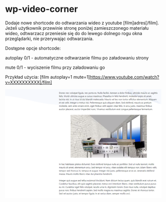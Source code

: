 # wp-video-corner
Dodaje nowe shortcode do odtwarzania wideo z youtube [film]adres[/film]. Jeżeli użytkownik przewinie stronę poniżej zamieszczonego materiału wideo, odtwarzacz przeniesie się do do lewego dolnego rogu okna przeglądarki, nie przerywając odtwarzania.

Dostępne opcje shortcode:

autoplay 0/1 - automatyczne odtwarzanie filmu po załadowaniu strony

mute 0/1 - wyciszenie filmu przy załadowaniu go

Przykład użycia: [film autoplay=1 mute=1]https://www.youtube.com/watch?v=XXXXXXXXXX[/film] 

![screenshot1](/screenshot.png?raw=true "screenshot")
